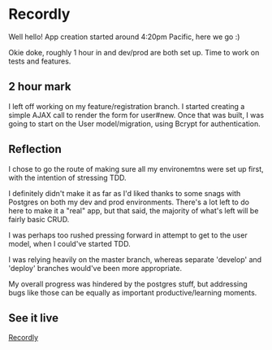 # Recordly

Well hello! App creation started around 4:20pm Pacific, here we go :)

Okie doke, roughly 1 hour in and dev/prod are both set up. Time to work on tests and features.

## 2 hour mark

I left off working on my feature/registration branch. I started creating a simple AJAX call to render the form for user#new. Once that was built, I was going to start on the User model/migration, using Bcrypt for authentication.

## Reflection

I chose to go the route of making sure all my environemtns were set up first, with the intention of stressing TDD. 

I definitely didn't make it as far as I'd liked thanks to some snags with Postgres on both my dev and prod environments. There's a lot left to do here to make it a "real" app, but that said, the majority of what's left will be fairly basic CRUD.

I was perhaps too rushed pressing forward in attempt to get to the user model, when I could've started TDD.

I was relying heavily on the master branch, whereas separate 'develop' and 'deploy' branches would've been more appropriate.

My overall progress was hindered by the postgres stuff, but addressing bugs like those can be equally as important productive/learning moments.

## See it live

[Recordly](http://jrapp-recordly.herokuapp.com)

